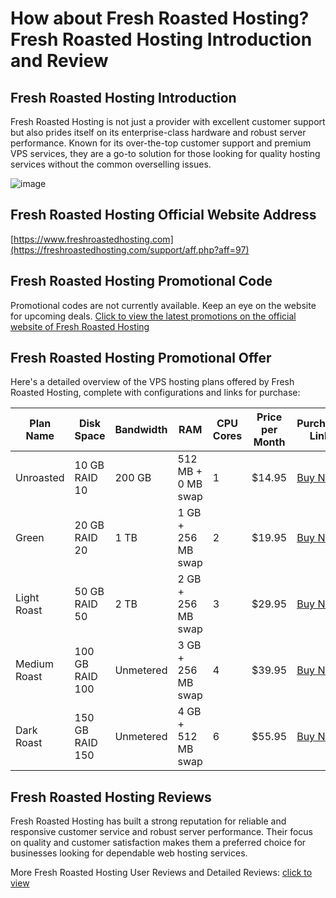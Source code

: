 # How about Fresh Roasted Hosting? Fresh Roasted Hosting Introduction and Review

## Fresh Roasted Hosting Introduction
Fresh Roasted Hosting is not just a provider with excellent customer support but also prides itself on its enterprise-class hardware and robust server performance. Known for its over-the-top customer support and premium VPS services, they are a go-to solution for those looking for quality hosting services without the common overselling issues.

![image](https://github.com/holmquistcharles409/Fresh-Roasted-Hosting/assets/169785377/ea69e6dd-63af-4fb6-91d2-86a4573d5b1d)

## Fresh Roasted Hosting Official Website Address
[https://www.freshroastedhosting.com](https://freshroastedhosting.com/support/aff.php?aff=97)

## Fresh Roasted Hosting Promotional Code
Promotional codes are not currently available. Keep an eye on the website for upcoming deals.
[Click to view the latest promotions on the official website of Fresh Roasted Hosting](https://freshroastedhosting.com/support/aff.php?aff=97)

## Fresh Roasted Hosting Promotional Offer
Here's a detailed overview of the VPS hosting plans offered by Fresh Roasted Hosting, complete with configurations and links for purchase:

| Plan Name     | Disk Space      | Bandwidth       | RAM            | CPU Cores | Price per Month | Purchase Link                                            |
|---------------|-----------------|-----------------|----------------|-----------|-----------------|----------------------------------------------------------|
| Unroasted     | 10 GB RAID 10   | 200 GB          | 512 MB + 0 MB swap | 1         | $14.95          | [Buy Now](https://freshroastedhosting.com/support/aff.php?aff=97) |
| Green         | 20 GB RAID 20   | 1 TB            | 1 GB + 256 MB swap | 2         | $19.95          | [Buy Now](https://freshroastedhosting.com/support/aff.php?aff=97) |
| Light Roast   | 50 GB RAID 50   | 2 TB            | 2 GB + 256 MB swap | 3         | $29.95          | [Buy Now](https://freshroastedhosting.com/support/aff.php?aff=97) |
| Medium Roast  | 100 GB RAID 100 | Unmetered       | 3 GB + 256 MB swap | 4         | $39.95          | [Buy Now](https://freshroastedhosting.com/support/aff.php?aff=97) |
| Dark Roast    | 150 GB RAID 150 | Unmetered       | 4 GB + 512 MB swap | 6         | $55.95          | [Buy Now](https://freshroastedhosting.com/support/aff.php?aff=97) |

## Fresh Roasted Hosting Reviews
Fresh Roasted Hosting has built a strong reputation for reliable and responsive customer service and robust server performance. Their focus on quality and customer satisfaction makes them a preferred choice for businesses looking for dependable web hosting services.

More Fresh Roasted Hosting User Reviews and Detailed Reviews: [click to view](https://freshroastedhosting.com/support/aff.php?aff=97)
